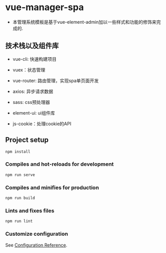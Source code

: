 # vue-manager-spa

- 本管理系统模板是基于vue-element-admin加以一些样式和功能的修饰来完成的.

## 技术栈以及组件库

- vue-cli: 快速构建项目

- vuex：状态管理

- vue-router: 路由管理，实现spa单页面开发

- axios: 异步请求数据

- sass: css预处理器

- element-ui: ui组件库

- js-cookie：处理cookie的API

## Project setup

```
npm install
```

### Compiles and hot-reloads for development

```
npm run serve
```

### Compiles and minifies for production

```
npm run build
```

### Lints and fixes files

```
npm run lint
```

### Customize configuration

See [Configuration Reference](https://cli.vuejs.org/config/).
